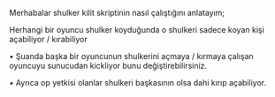 Merhabalar shulker kilit skriptinin nasıl çalıştığını anlatayım;

Herhangi bir oyuncu shulker koyduğunda o shulkeri sadece koyan kişi açabiliyor / kırabiliyor

• Şuanda başka bir oyuncunun shulkerini açmaya / kırmaya çalışan oyuncuyu sunucudan kickliyor bunu değiştirebilirsiniz.

• Ayrıca op yetkisi olanlar shulkeri başkasının olsa dahi kırıp açabiliyor.

